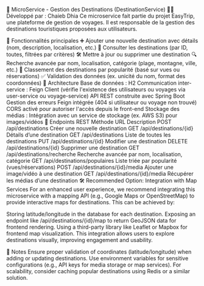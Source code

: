 📍 MicroService - Gestion des Destinations (DestinationService)
👩‍💻 Développé par : Chaieb Dhia
Ce microservice fait partie du projet EasyTrip, une plateforme de gestion de voyages. Il est responsable de la gestion des destinations touristiques proposées aux utilisateurs.

🚀 Fonctionnalités principales
➕ Ajouter une nouvelle destination avec détails (nom, description, localisation, etc.)
📄 Consulter les destinations (par ID, toutes, filtrées par critères)
🛠️ Mettre à jour ou supprimer une destination
🔍 Recherche avancée par nom, localisation, catégorie (plage, montagne, ville, etc.)
🌟 Classement des destinations par popularité (basé sur vues ou réservations)
✅ Validation des données (ex. unicité du nom, format des coordonnées)
🧱 Architecture
Base de données : H2
Communication inter-service : Feign Client (vérifie l'existence des utilisateurs ou voyages via user-service ou voyage-service)
API REST construite avec Spring Boot
Gestion des erreurs Feign intégrée (404 si utilisateur ou voyage non trouvé)
CORS activé pour autoriser l'accès depuis le front-end
Stockage des médias : Intégration avec un service de stockage (ex. AWS S3) pour images/vidéos
🔗 Endpoints REST
Méthode	URL	Description
POST	/api/destinations	Créer une nouvelle destination
GET	/api/destinations/{id}	Détails d’une destination
GET	/api/destinations	Liste de toutes les destinations
PUT	/api/destinations/{id}	Modifier une destination
DELETE	/api/destinations/{id}	Supprimer une destination
GET	/api/destinations/recherche	Recherche avancée par nom, localisation, catégorie
GET	/api/destinations/populaires	Liste triée par popularité (vues/réservations)
POST	/api/destinations/{id}/media	Ajouter une image/vidéo à une destination
GET	/api/destinations/{id}/media	Récupérer les médias d’une destination
🛠️ Recommended Option: Integration with Map Services
For an enhanced user experience, we recommend integrating this microservice with a mapping API (e.g., Google Maps or OpenStreetMap) to provide interactive maps for destinations. This can be achieved by:

Storing latitude/longitude in the database for each destination.
Exposing an endpoint like /api/destinations/{id}/map to return GeoJSON data for frontend rendering.
Using a third-party library like Leaflet or Mapbox for frontend map visualization.
This integration allows users to explore destinations visually, improving engagement and usability.

📝 Notes
Ensure proper validation of coordinates (latitude/longitude) when adding or updating destinations.
Use environment variables for sensitive configurations (e.g., API keys for media storage or map services).
For scalability, consider caching popular destinations using Redis or a similar solution.
